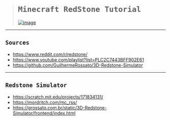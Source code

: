 ># `Minecraft RedStone Tutorial`
>
>[![image](https://github.com/imvickykumar999/Minecraft-RedStone-Automation/assets/50515418/152f56ab-564c-403a-9920-bd8d1efe9848)](https://www.youtube.com/playlist?list=PLC2C7443BFF902E61)

-----------------------

## `Sources`

- https://www.reddit.com/r/redstone/
- https://www.youtube.com/playlist?list=PLC2C7443BFF902E61
- https://github.com/GuilhermeRossato/3D-Redstone-Simulator

-----------------

## `Redstone Simulator`

- https://scratch.mit.edu/projects/171834131/
- https://mordritch.com/mc_rss/
- https://grossato.com.br/static/3D-Redstone-Simulator/frontend/index.html
